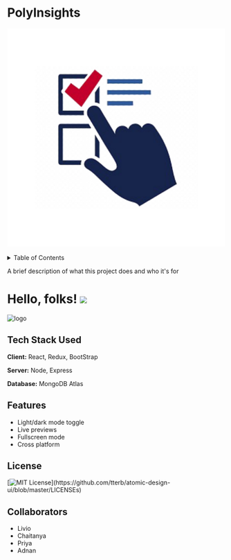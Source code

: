 # PolyInsights


![Logo](./client/src/Images/20211114_120148.png)


<!-- TABLE OF CONTENTS -->
<details>
  <summary>Table of Contents</summary>
  <ol>
    <li><a href="#about-the-project">About The Project</a></li>
    <li><a href="#features">Features</a></li>
    <li><a href="#built-with">Built With</a></li>
   <!-- <li>
      <a href="#getting-started">Getting Started</a>
      <ul>
        <li><a href="#prerequisites">Prerequisites</a></li>
        <li><a href="#installation">Installation</a></li>
      </ul>
    </li>
    <li><a href="#usage">Usage</a></li>
    <li><a href="#roadmap">Roadmap</a></li>
    <li><a href="#contributing">Contributing</a></li>-->
    <li><a href="#license">License</a></li>
    <li><a href="#ss">Screenshots</a></li>
<!--     <li><a href="#acknowledgments">Acknowledgments</a></li> -->
  </ol>
</details>

<p id="about-the-project">A brief description of what this project does and who it's for</p>

# Hello, folks! <img src="https://raw.githubusercontent.com/MartinHeinz/MartinHeinz/master/wave.gif" width="30px">

![logo](https://img.shields.io/badge/<TechStack>-<MERN>-informational?style=flat&logo=<react>&logoColor=white&color=2bbc8a)


<p id="built-with"></>

  ## Tech Stack Used

**Client:** React, Redux, BootStrap

**Server:** Node, Express

**Database:** MongoDB Atlas

<p id="features"></p>

## Features

- Light/dark mode toggle
- Live previews
- Fullscreen mode
- Cross platform
  
<p id="license"></>

## License

[![MIT License](https://img.shields.io/apm/l/atomic-design-ui.svg?)](https://github.com/tterb/atomic-design-ui/blob/master/LICENSEs)


<p id="ss"></p>

## Collaborators

- Livio
- Chaitanya
- Priya
- Adnan